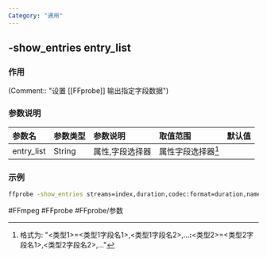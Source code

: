 ```yaml
---
Category: "通用"
---
```


## -show_entries entry_list

### 作用
(Comment:: "设置 [[FFprobe]] 输出指定字段数据")

### 参数说明
|参数名|参数类型|参数说明|取值范围|默认值|
|:-|:-|:-|:-|:-|
|entry_list|String|属性,字段选择器|属性字段选择器[^属性字段选择器]||

### 示例
```bash
ffprobe -show_entries streams=index,duration,codec:format=duration,name
```

#FFmpeg #FFprobe #FFprobe/参数

[^属性字段选择器]: 格式为: "<类型1>=<类型1字段名1>,<类型1字段名2>,...**:**<类型2>=<类型2字段名1>,<类型2字段名2>,..."